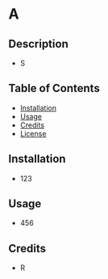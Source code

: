 # A

## Description

* S

## Table of Contents

- [Installation](#installation)
- [Usage](#usage)
- [Credits](#credits)
- [License](#license)

## Installation

* 123

## Usage

* 456

## Credits

* R

